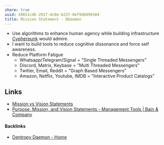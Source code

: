 ```yaml
---
share: true
uuid: 49651cdb-2917-4c0e-b237-0ef9db099384
title: Mission Statement - DDaemon
---
```

* Use algorithms to enhance human agency while building infrastructure [Cypherpunk](../c09df7ee-3de0-4bd2-a51e-b4a2e4919abc) would admire.
* I want to build tools to reduce cognitive dissonance and force self awareness.
* Reduce Platform Fatigue
	* Whatsapp/Telegram/Signal = "Single Threaded Messengers"
	* Discord, Matrix, Keybase = "Multi Threaded Messengers"
	* Twitter, Email, Reddit = "Graph Based Messengers"
	* Amazon, Netflix, Youtube, IMDB = "Interactive Product Catalogs"

## Links

* [Mission vs Vision Statements](../7c585bdb-a859-45c2-809f-8b19eb719521)
* [Purpose, Mission, and Vision Statements - Management Tools | Bain & Company](https://www.bain.com/insights/management-tools-mission-and-vision-statements/#:~:text=A%20Mission%20Statement%20defines%20the,company's%20purposes%2C%20goals%20and%20values.)


#### Backlinks

* [Dentropy Daemon - Home](/488cb22c-91d3-4d1e-bd47-b1588e3fb899)